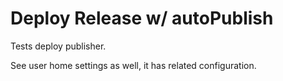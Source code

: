 # Deploy Release w/ autoPublish

Tests deploy publisher.

See user home settings as well, it has related configuration.